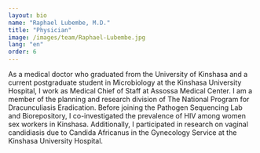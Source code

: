 ```yaml
---
layout: bio
name: "Raphael Lubembe, M.D."
title: "Physician"
image: /images/team/Raphael-Lubembe.jpg
lang: "en"
order: 6
---
```


As a medical doctor who graduated from the University of Kinshasa and a current postgraduate student in Microbiology at the Kinshasa University Hospital, I work as Medical Chief of Staff at Assossa Medical Center. I am a member of the planning and research division of The National Program for Dracunculiasis Eradication. Before joining the Pathogen Sequencing Lab and Biorepository, I co-investigated the prevalence of HIV among women sex workers in Kinshasa. Additionally, I participated in research on vaginal candidiasis due to Candida Africanus in the Gynecology Service at the Kinshasa University Hospital.
